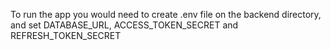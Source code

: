 To run the app you would need to create .env file on the backend directory,  
and set DATABASE_URL, ACCESS_TOKEN_SECRET and REFRESH_TOKEN_SECRET
